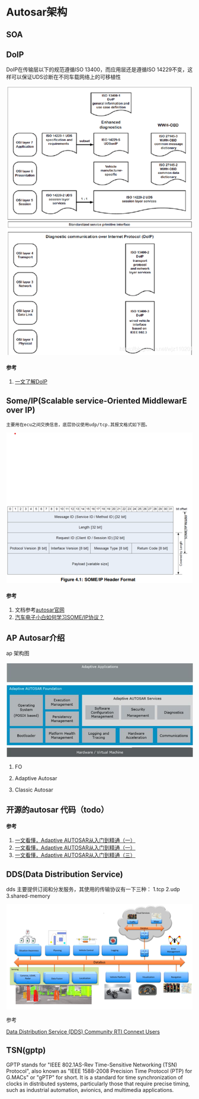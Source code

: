 # Autosar架构



## SOA



## DoIP

DoIP在传输层以下的规范遵循ISO 13400，而应用层还是遵循ISO 14229不变，这样可以保证UDS诊断在不同车载网络上的可移植性

![ISO7层网络](../pic/doc/autosar/doip.png)

#### 参考
 1. [一文了解DoIP](https://blog.csdn.net/wjz110201/article/details/114940052#:~:text=%E5%92%8C%E5%A4%A7%E5%AE%B6%E6%8E%A2%E8%AE%A8%E3%80%82-,DoIP%E6%98%AFDiagnostic%20communication%20over%20Internet%20Protocol%20%E7%9A%84%E7%AE%80%E7%A7%B0%EF%BC%8C%E9%A1%BE%E5%90%8D%E6%80%9D%E4%B9%89,1%E8%BF%99%E5%9B%9B%E5%B1%82%E5%8D%8F%E8%AE%AE%E3%80%82)

## Some/IP(Scalable service-Oriented MiddlewarE over IP)
    
    主要用在ecu之间交换信息，底层协议使用udp/tcp.其报文格式如下图。

![someip header message](../pic/doc/autosar/someip_header.png)

#### 参考
1. 文档参考[autosar官网](https://www.autosar.org/search?tx_solr%5Bq%5D=someIp)
2. [汽车电子小白如何学习SOME/IP协议？](https://www.zhihu.com/question/535650389)

## AP Autosar介绍


ap 架构图

![AP Autosar图片](../pic/doc/autosar/ap_autosar.png)

1. FO

2. Adaptive Autosar

3. Classic Autosar

## 开源的autosar 代码（todo）


#### 参考

1. [一文看懂，Adaptive AUTOSAR从入门到精通（一）](http://www.uml.org.cn/qiyezjjs/202111054.asp)
2. [一文看懂，Adaptive AUTOSAR从入门到精通（一）](https://www.suncve.com/adaptive-autosar-from-introduction-to-mastery-2/)
3. [一文看懂，Adaptive AUTOSAR从入门到精通（三）](http://www.uml.org.cn/qiyezjjs/202111084.asp?artid=24618)

## DDS(Data Distribution Service)


dds 主要提供订阅和分发服务，其使用的传输协议有一下三种：
1.tcp 2.udp 3.shared-memory

![DDS应用实列图](../pic/doc/autosar/databus.png)


参考

[Data Distribution Service (DDS) Community RTI Connext Users](https://community.rti.com/glossary-term/databus)
## TSN(gptp)

GPTP stands for "IEEE 802.1AS-Rev Time-Sensitive Networking (TSN) Protocol", also known as "IEEE 1588-2008 Precision Time Protocol (PTP) for G.MACs" or "gPTP" for short. It is a standard for time synchronization of clocks in distributed systems, particularly those that require precise timing, such as industrial automation, avionics, and multimedia applications.

